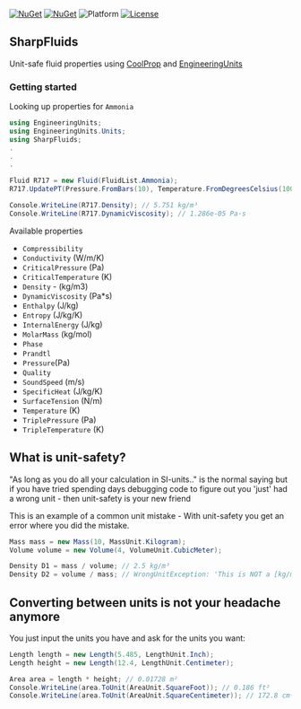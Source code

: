 [![NuGet](https://img.shields.io/nuget/v/SharpFluids)](https://www.nuget.org/packages/SharpFluids/)
[![NuGet](https://img.shields.io/nuget/dt/SharpFluids)](https://www.nuget.org/packages/SharpFluids/)
![Platform](https://img.shields.io/badge/Platform-64%2F32bit-brightgreen)
[![License](https://img.shields.io/github/license/MadsKirkFoged/SharpFluids)](https://github.com/MadsKirkFoged/SharpFluids/blob/master/LICENSE)


## SharpFluids
Unit-safe fluid properties using [CoolProp] and [EngineeringUnits]

[CoolProp]: http://www.coolprop.org/
[EngineeringUnits]:https://github.com/MadsKirkFoged/EngineeringUnits

### Getting started

Looking up properties for `Ammonia`
```c#
using EngineeringUnits;
using EngineeringUnits.Units;
using SharpFluids;
.
.
.

Fluid R717 = new Fluid(FluidList.Ammonia);
R717.UpdatePT(Pressure.FromBars(10), Temperature.FromDegreesCelsius(100));

Console.WriteLine(R717.Density); // 5.751 kg/m³
Console.WriteLine(R717.DynamicViscosity); // 1.286e-05 Pa·s
```

Available properties

* `Compressibility` 
* `Conductivity` (W/m/K)
* `CriticalPressure` (Pa)
* `CriticalTemperature` (K)
* `Density` - (kg/m3)
* `DynamicViscosity` (Pa*s)
* `Enthalpy` (J/kg)
* `Entropy` (J/kg/K)
* `InternalEnergy` (J/kg)
* `MolarMass` (kg/mol)
* `Phase`
* `Prandtl`
* `Pressure`(Pa)
* `Quality`
* `SoundSpeed` (m/s)
* `SpecificHeat` (J/kg/K)
* `SurfaceTension` (N/m)
* `Temperature` (K)
* `TriplePressure` (Pa)
* `TripleTemperature` (K)


## What is unit-safety?
"As long as you do all your calculation in SI-units.." is the normal saying but if you have tried spending days debugging code to figure out you 'just' had a wrong unit - then unit-safety is your new friend

This is an example of a common unit mistake - With unit-safety you get an error where you did the mistake.
```c#
Mass mass = new Mass(10, MassUnit.Kilogram);
Volume volume = new Volume(4, VolumeUnit.CubicMeter);

Density D1 = mass / volume; // 2.5 kg/m³
Density D2 = volume / mass; // WrongUnitException: 'This is NOT a [kg/m³] as expected! Your Unit is a [m³/kg]'

```
## Converting between units is not your headache anymore

You just input the units you have and ask for the units you want:
```c#
Length length = new Length(5.485, LengthUnit.Inch);
Length height = new Length(12.4, LengthUnit.Centimeter);

Area area = length * height; // 0.01728 m²
Console.WriteLine(area.ToUnit(AreaUnit.SquareFoot)); // 0.186 ft²
Console.WriteLine(area.ToUnit(AreaUnit.SquareCentimeter)); // 172.8 cm²
```

